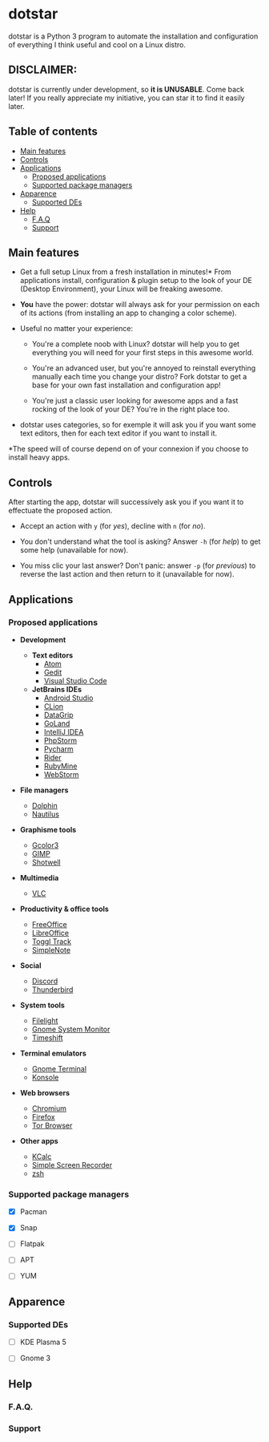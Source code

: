 # dotstar
dotstar is a Python 3 program to automate the installation and configuration of everything I think useful and cool on a Linux distro.



## DISCLAIMER:
dotstar is currently under development, so **it is UNUSABLE**. Come back later! If you really appreciate my initiative, you can star it to find it easily later.



## Table of contents
- [Main features](#main-features)
- [Controls](#controls)
- [Applications](#applications)
    - [Proposed applications](#proposed-applications)
    - [Supported package managers](#supported-package-managers)
- [Apparence](#apparence)
    - [Supported DEs](#supported-DEs)
- [Help](#help)
    - [F.A.Q](#F.A.Q.)
    - [Support](#support)
  


## Main features
- Get a full setup Linux from a fresh installation in minutes!* From applications install, configuration & plugin setup to the look of your DE (Desktop Environment), your Linux will be freaking awesome.

- **You** have the power: dotstar will always ask for your permission on each of its actions (from installing an app to changing a color scheme).

- Useful no matter your experience:

    - You're a complete noob with Linux? dotstar will help you to get everything you will need for your first steps in this awesome world.

    - You're an advanced user, but you're annoyed to reinstall everything manually each time you change your distro? Fork dotstar to get a base for your own fast installation and configuration app!

    - You're just a classic user looking for awesome apps and a fast rocking of the look of your DE? You're in the right place too.

- dotstar uses categories, so for exemple it will ask you if you want some text editors, then for each text editor if you want to install it. 

*The speed will of course depend on of your connexion if you choose to install heavy apps.



## Controls
After starting the app, dotstar will successively ask you if you want it to effectuate the proposed action.

- Accept an action with `y` (for *yes*), decline with `n` (for *no*).
  
- You don't understand what the tool is asking? Answer `-h` (for *help*) to get some help (unavailable for now).

- You miss clic your last answer? Don't panic: answer `-p` (for *previous*) to reverse the last action and then return to it (unavailable for now).



## Applications
### Proposed applications 

- **Development**
    - **Text editors**
        - [Atom](https://atom.io)
        - [Gedit](https://wiki.gnome.org/Apps/Gedit)
        - [Visual Studio Code](https://code.visualstudio.com/)
    - **JetBrains IDEs**
        - [Android Studio](https://developer.android.com/studio)
        - [CLion](https://www.jetbrains.com/clion/)
        - [DataGrip](https://www.jetbrains.com/datagrip/)
        - [GoLand](https://www.jetbrains.com/go/)
        - [IntelliJ IDEA](https://www.jetbrains.com/idea/)
        - [PhpStorm](https://www.jetbrains.com/phpstorm/)
        - [Pycharm](https://www.jetbrains.com/pycharm/)
        - [Rider](https://www.jetbrains.com/rider/)
        - [RubyMine](https://www.jetbrains.com/ruby/)
        - [WebStorm](https://www.jetbrains.com/webstorm/)
 
- **File managers**
    - [Dolphin](https://apps.kde.org/dolphin/)
    - [Nautilus](https://wiki.gnome.org/Apps/Files)

 - **Graphisme tools**
    - [Gcolor3](https://www.hjdskes.nl/projects/gcolor3/)
    - [GIMP](https://www.gimp.org)
    - [Shotwell](https://wiki.gnome.org/Apps/Shotwell)

- **Multimedia**
    - [VLC](https://www.videolan.org/vlc/)

- **Productivity & office tools**
    - [FreeOffice](https://www.freeoffice.com/en/)
    - [LibreOffice](https://www.libreoffice.org/)
    - [Toggl Track](https://www.toggl.com/track/)
    - [SimpleNote](https://simplenote.com)

- **Social**
    - [Discord](https://discord.com/)
    - [Thunderbird](https://www.thunderbird.net/)

- **System tools**
    - [Filelight](https://apps.kde.org/filelight/)
    - [Gnome System Monitor](https://wiki.gnome.org/Apps/SystemMonitor/)
    - [Timeshift](https://github.com/teejee2008/timeshift)

- **Terminal emulators**
    - [Gnome Terminal](https://wiki.gnome.org/Apps/Terminal)
    - [Konsole](https://konsole.kde.org/)

- **Web browsers**
    - [Chromium](https://www.chromium.org/Home)
    - [Firefox](https://www.mozilla.org/en-US/firefox/new/)
    - [Tor Browser](https://www.torproject.org/)

- **Other apps**
    - [KCalc](https://apps.kde.org/kcalc/)
    - [Simple Screen Recorder](https://www.maartenbaert.be/simplescreenrecorder/)
    - [zsh](https://www.zsh.org)


### Supported package managers
- [X] Pacman
- [X] Snap
- [ ] Flatpak
- [ ] APT
- [ ] YUM



## Apparence
### Supported DEs
- [ ] KDE Plasma 5
- [ ] Gnome 3



## Help
### F.A.Q.
### Support
